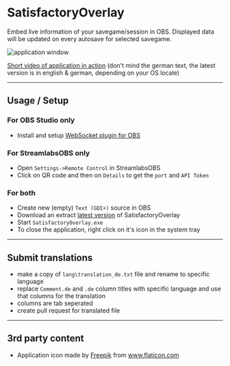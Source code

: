 ﻿# SatisfactoryOverlay
Embed live information of your savegame/session in OBS. Displayed data will be updated on every autosave for selected savegame.

![application window](https://i.imgur.com/YUQlIhP.png)

[Short video of application in action](https://www.youtube.com/watch?v=7cgMVmdSLbA)
(don't mind the german text, the latest version is in english & german, depending on your OS locale)
***
## Usage / Setup
### For OBS Studio only
- Install and setup [WebSocket plugin for OBS](https://github.com/Palakis/obs-websocket/releases)
### For StreamlabsOBS only
- Open `Settings->Remote Control` in StreamlabsOBS
- Click on QR code and then on `Details` to get the `port` and `API Token`
### For both
- Create new (empty) `Text (GDI+)` source in OBS
- Download an extract [latest version](https://github.com/mibbio/SatisfactoryOverlay/releases/latest) of SatisfactoryOverlay
- Start `SatisfactoryOverlay.exe`
- To close the application, right click on it's icon in the system tray
***
## Submit translations
- make a copy of `lang\translation_de.txt` file and rename to specific language
- replace `Comment.de` and `.de` column titles with specific language and use that columns for the translation
- columns are tab seperated
- create pull request for translated file
***
## 3rd party content
- Application icon made by <a href="http://www.freepik.com/" title="Freepik">Freepik</a> from <a href="https://www.flaticon.com/" title="Flaticon"> www.flaticon.com</a>
